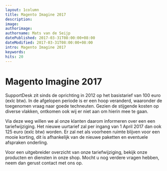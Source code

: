 ```yaml
---
layout: 1column
title: Magento Imagine 2017
description:
image:
authorimage:
authorname: Mats van de Seijp
datePublished: 2017-03-31T08:00:00+08:00
dateModified: 2017-03-31T08:00:00+08:00
intro: Magento Imagine 2017
keywords:
hits: 20
---
```


# Magento Imagine 2017

SupportDesk zit sinds de oprichting in 2012 op het basistarief van 100 euro (exlc btw).
In de afgelopen periode is er een hoop veranderd, waaronder de toegenomen vraag naar goede techneuten.
Gezien de stijgende kosten op diverse vlakken, ontkomen ook wij er niet aan om hierin mee te gaan.

Via deze weg willen we al onze klanten daarom informeren over een een tariefwijziging.
Het nieuwe uurtarief zal per ingang van 1 April 2017 dan ook 125 euro (exlc btw) worden.
Er zal net als voorheen ruimte blijven voor een mooie korting, dit is afhankelijk van de nieuwe paketten en eventuele afspraken onderling.

Voor een uitgebreider overzicht van onze tariefwijziging, bekijk onze producten en diensten in onze shop. Mocht u nog verdere vragen hebben, neem dan gerust contact met ons op.
